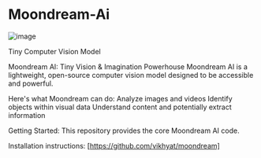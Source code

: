 # Moondream-Ai

![image](https://github.com/Priyanka-TheAnalyst/Moondream-Ai/assets/129527829/169701a3-a0d3-4b50-bb58-1ea52d534d30)



Tiny Computer Vision Model

Moondream AI: Tiny Vision & Imagination Powerhouse
Moondream AI is a lightweight, open-source computer vision model designed to be accessible and powerful.

Here's what Moondream can do:
Analyze images and videos
Identify objects within visual data
Understand content and potentially extract information

Getting Started:
This repository provides the core Moondream AI code.

Installation instructions: [https://github.com/vikhyat/moondream]

